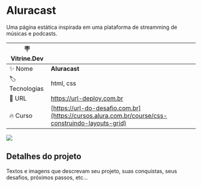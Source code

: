 # Aluracast

Uma página estática inspirada em uma plataforma de streamming de músicas e podcasts.

| :placard: Vitrine.Dev |     |
| -------------  | --- |
| :sparkles: Nome        | **Aluracast**
| :label: Tecnologias | html, css
| :rocket: URL         | https://url-deploy.com.br
| :fire: Curso     | [https://url-do-desafio.com.br](https://cursos.alura.com.br/course/css-construindo-layouts-grid)

<!-- Inserir imagem com a #vitrinedev ao final do link -->
![](https://via.placeholder.com/1200x500.png?text=imagem+lindona+do+meu+projeto#vitrinedev)

## Detalhes do projeto

Textos e imagens que descrevam seu projeto, suas conquistas, seus desafios, próximos passos, etc...
